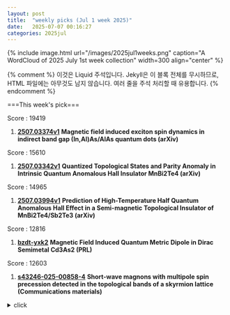 ```yaml
---
layout: post
title:  "weekly picks (Jul 1 week 2025)"
date:   2025-07-07 00:16:27
categories: 2025jul
---
```


{% include image.html url="/images/2025jul1weeks.png" caption="A WordCloud of 2025 July 1st week collection" width=300 align="center" %}



<!--
이 부분은 HTML 주석입니다.
여기에 있는 내용은 HTML로 변환되지 않으며,
웹페이지 소스 코드에서만 볼 수 있습니다.
-->


{% comment %}
이것은 Liquid 주석입니다.
Jekyll은 이 블록 전체를 무시하므로,
HTML 파일에는 아무것도 남지 않습니다.
여러 줄을 주석 처리할 때 유용합니다.
{% endcomment %}



===This week's pick===
>
Score : 19419
>
1. **[2507.03374v1](https://arxiv.org/abs/2507.03374)** **Magnetic field induced exciton spin dynamics in indirect band gap (In,Al)As/AlAs quantum dots (arXiv)**



>
Score : 15610
>
1. **[2507.03342v1](https://arxiv.org/abs/2507.03342)** **Quantized Topological States and Parity Anomaly in Intrinsic Quantum Anomalous Hall Insulator MnBi2Te4 (arXiv)**



>
Score : 14965
>
1. **[2507.03994v1](https://arxiv.org/abs/2507.03994)** **Prediction of High-Temperature Half Quantum Anomalous Hall Effect in a Semi-magnetic Topological Insulator of MnBi2Te4/Sb2Te3 (arXiv)**



>
Score : 12816
>
1. **[bzdt-yxk2](http://link.aps.org/doi/10.1103/bzdt-yxk2)** **Magnetic Field Induced Quantum Metric Dipole in Dirac Semimetal Cd3As2 (PRL)**




>
Score : 12603
>
1. **[s43246-025-00858-4](https://www.nature.com/articles/s43246-025-00858-4)** **Short-wave magnons with multipole spin precession detected in the topological bands of a skyrmion lattice (Communications materials)**





<details>
  <summary> click </summary>
  {% capture markdown_content %}


---
07/12


1. **[s41467-025-61510-w](https://www.nature.com/articles/s41467-025-61510-w)** Dislocation-assisted electron and hole transport in GaN epitaxial layers (Nature Communications)





1. **[s41567-025-02942-5](https://www.nature.com/articles/s41567-025-02942-5)** Intertwined orders in a quantum material (Nature Physics)

1. **[s41567-025-02917-6](https://www.nature.com/articles/s41567-025-02917-6)** Topological excitonic insulator with tunable momentum order (Nature Physics)



1. **[s42005-025-02215-w](https://www.nature.com/articles/s42005-025-02215-w)** Contrasting <i>c</i>-axis and in-plane uniaxial stress effects on superconductivity and stripe order in La<sub>1.885</sub>Ba<sub>0.115</sub>CuO<sub>4</sub> (Communications Physics)






1. **[hpfw-sfw1](http://link.aps.org/doi/10.1103/hpfw-sfw1)** Local Properties of the Rapidity Distribution in the Lieb-Liniger Model (PRL)

1. **[9ch1-dnvc](http://link.aps.org/doi/10.1103/9ch1-dnvc)** Counterflow of Lattice Polarons in Harmonically Confined Optical Lattices (PRL)

1. **[yd8w-frs8](http://link.aps.org/doi/10.1103/yd8w-frs8)** Topotactical Hydrogen Induced Single-Band d-Wave Superconductivity in La2NiO4 (PRL)

1. **[dt7w-hh9f](http://link.aps.org/doi/10.1103/dt7w-hh9f)** Unified Picture of Superconductivity and Magnetism in CeRh2As2 (PRL)

1. **[4x9y-txyy](http://link.aps.org/doi/10.1103/4x9y-txyy)** Nonadiabatic Renormalization of the Phonon Dispersion in Monolayer and Bilayer Graphene (PRL)

1. **[mr3k-w171](http://link.aps.org/doi/10.1103/mr3k-w171)** Identifying and Quantifying Su-Schrieffer-Heeger-like Interactions with Resonant Inelastic X-Ray Scattering (PRL)

1. **[dvzc-vxhw](http://link.aps.org/doi/10.1103/dvzc-vxhw)** Stabilization of Fermi Liquid Behavior by Interactions in Disordered Metals (PRL)

1. **[j6tt-s3xh](http://link.aps.org/doi/10.1103/j6tt-s3xh)** Twist-Induced Networking and Fast Propagation of Defects in Three-Dimensional Active Nematics (PRL)







---
07/11


1. **[s41535-025-00784-1](https://www.nature.com/articles/s41535-025-00784-1)** Symmetry and minimal Hamiltonian of nonsymmorphic collinear antiferromagnet MnTe (npj quantum materials)



1. **[s41467-025-61677-2](https://www.nature.com/articles/s41467-025-61677-2)** A holistic view of the dynamics of long-lived valley polarized dark excitonic states in monolayer WS<sub>2</sub> (Nature Communications)

1. **[s41567-025-02954-1](https://www.nature.com/articles/s41567-025-02954-1)** First-principles diagrammatic Monte Carlo for electron–phonon interactions and polaron (Nature Physics)

1. **[s42005-025-02190-2](https://www.nature.com/articles/s42005-025-02190-2)** Large bandgap observed on the surfaces of EuZn<sub>2</sub>As<sub>2</sub> single crystals (Communications Physics)






1. **[l735-x48g](http://link.aps.org/doi/10.1103/l735-x48g)** Sharp Finite Statistics for Quantum Key Distribution (PRL)





1. **[fncz-b3yy](http://link.aps.org/doi/10.1103/fncz-b3yy)** Optical Protection of Alkali-Metal Atoms from Spin Relaxation (PRL)

1. **[n4f7-7vd1](http://link.aps.org/doi/10.1103/n4f7-7vd1)** Joint Estimation of a Two-Phase Spin Rotation beyond Classical Limit (PRL)

1. **[3g3j-mnh9](http://link.aps.org/doi/10.1103/3g3j-mnh9)** Meron Spin Textures in Momentum Space Spawning from Bound States in the Continuum (PRL)


1. **[c3tg-1lxl](http://link.aps.org/doi/10.1103/c3tg-1lxl)** Observation of Orbital-Selective Dual Modulations in an Anisotropic Antiferromagnetic Kagome Metal TbTi3Bi4 (PRX)

1. **[Physics.18.s91](http://link.aps.org/doi/10.1103/Physics.18.s91)** Photonic Spin Textures (Physics)




1. **[2507.07161v1](https://arxiv.org/abs/2507.07161)** Majorana edge reconstruction and the nu=5/2 non-Abelian thermal Hall puzzle (arXiv)

1. **[2507.07178v1](https://arxiv.org/abs/2507.07178)** Triplet Exciton-driven Topological Mott insulator at Finite Temperature (arXiv)

1. **[2507.07182v1](https://arxiv.org/abs/2507.07182)** Correlated quantum shift vector of particle-hole excitations (arXiv)

1. **[2507.07215v1](https://arxiv.org/abs/2507.07215)** Generic and intrinsic negative longitudinal magnetoresistance at weak fields in non-magnetic metals with inversion symmetry (arXiv)

1. **[2507.07336v1](https://arxiv.org/abs/2507.07336)** Origin of insulating-like behavior of Bi2Sr2CaCu2O8+x under pressure: A first-principles study (arXiv)

1. **[2507.07363v1](https://arxiv.org/abs/2507.07363)** Biexciton-polariton coupling mediated by dark states (arXiv)

1. **[2507.07366v1](https://arxiv.org/abs/2507.07366)** Advancing Quantum Transport Calculations: An Effective Medium Theory with Plane-Wave Basis and PAW Potentials in Eigenstates (arXiv)

1. **[2507.07409v1](https://arxiv.org/abs/2507.07409)** Observation of superconductivity-induced leading-edge gap in Sr-doped La3Ni2O7 thin films (arXiv)

1. **[2507.07430v1](https://arxiv.org/abs/2507.07430)** Anomaly diagnosis via symmetry restriction in two-dimensional lattice systems (arXiv)

1. **[2507.07447v1](https://arxiv.org/abs/2507.07447)** Topological electronic structures of non-collinear magnetic phases in a multi-orbital Hubbard model with spin-orbit interactions (arXiv)

1. **[2507.07463v1](https://arxiv.org/abs/2507.07463)** Breakdown of the conventional spin-wave dynamics and its double-constraint modification in the spin-1/2 triangular-prism Heisenberg antiferromagnet (arXiv)

1. **[2507.07479v1](https://arxiv.org/abs/2507.07479)** Mass-transport-limited reaction rates and molecular diffusion in the van der Waals gap beneath graphene (arXiv)

1. **[2507.07500v1](https://arxiv.org/abs/2507.07500)** Pseudogap in a crystalline insulator doped by disordered metals (arXiv)

1. **[2507.07506v1](https://arxiv.org/abs/2507.07506)** Electronic rotons and Wigner crystallites in a two-dimensional dipole liquid (arXiv)

1. **[2507.07533v1](https://arxiv.org/abs/2507.07533)** Dark states of electrons in a quantum system with two pairs of sublattices (arXiv)

1. **[2507.07534v1](https://arxiv.org/abs/2507.07534)** Phase transitions and spontaneous symmetry breaking in the renormalized Ginzburg-Landau theory (arXiv)

1. **[2507.07545v1](https://arxiv.org/abs/2507.07545)** Evolution from intralayer to interlayer superconductivity in a bilayer t-J model (arXiv)

1. **[2507.07584v1](https://arxiv.org/abs/2507.07584)** Nodeless superconductivity in 4Hb-TaS2 with broken time reversal symmetry (arXiv)

1. **[2507.07611v1](https://arxiv.org/abs/2507.07611)** Emergent QED3 at the bosonic Laughlin state to superfluid transition (arXiv)

1. **[2507.07624v1](https://arxiv.org/abs/2507.07624)** Resilient cluster Mott states in layered Nb3Cl8 against pressure-induced symmetry breaking (arXiv)

1. **[2507.07648v1](https://arxiv.org/abs/2507.07648)** Summing Real Time Feynman Paths of Lattice Polaron with Matrix Product States (arXiv)

1. **[2507.07650v1](https://arxiv.org/abs/2507.07650)** Pressure induced ferromagnetic to antiferromagnetic phase transition in transition metal chalcogenide Cr3Te4 (arXiv)

1. **[2507.07662v1](https://arxiv.org/abs/2507.07662)** A comprehensive study of bond bipolaron superconductivity in triangular lattice (arXiv)

1. **[2507.07679v1](https://arxiv.org/abs/2507.07679)** Extracting Nonlinear Dynamical Response Functions from Time Evolution (arXiv)

1. **[2507.07701v1](https://arxiv.org/abs/2507.07701)** Crossing over from flat band superconductivity to conventional superconductivity (arXiv)

1. **[2507.07866v1](https://arxiv.org/abs/2507.07866)** Temperature Dependent Optical Response Of High- Tc Yba2cu3o7-delta (YBCO) Thin Films (arXiv)

1. **[2507.07886v1](https://arxiv.org/abs/2507.07886)** Shaping Magnetic Order by Local Frustration for Itinerant Fermions on a Graph (arXiv)

1. **[2507.07905v1](https://arxiv.org/abs/2507.07905)** Edge State Selective Measurement of Quantum Hall Dispersions (arXiv)

1. **[2507.07921v1](https://arxiv.org/abs/2507.07921)** Chiral superconductivity near a fractional Chern insulator (arXiv)

1. **[2507.07987v1](https://arxiv.org/abs/2507.07987)** Purcell enhancement of photogalvanic currents in a van der Waals plasmonic self-cavity (arXiv)

1. **[2503.11228v2](https://arxiv.org/abs/2503.11228)** Pressure Induced Altermagnetism in Layered Ternary Iron-Selenides (arXiv)

1. **[2507.06369v1](https://arxiv.org/abs/2507.06369)** Cherenkov radiation in isotropic chiral matter: the space-frequency domain (arXiv)

1. **[2507.07179v1](https://arxiv.org/abs/2507.07179)** Magic phase transitions in monitored gaussian fermions (arXiv)

1. **[2507.07195v1](https://arxiv.org/abs/2507.07195)** Introduction to Sachdev-Ye-Kitaev Model: A Strongly Correlated System Perspective (arXiv)

1. **[2507.07249v1](https://arxiv.org/abs/2507.07249)** Kubo-Martin-Schwinger relation for energy eigenstates of SU(2)-symmetric quantum many-body systems (arXiv)

1. **[2507.07434v1](https://arxiv.org/abs/2507.07434)** Large unconventional anomalous Hall effect far above room temperature in epitaxial Fe3Ga4 films (arXiv)

1. **[2507.07458v1](https://arxiv.org/abs/2507.07458)** Common topological origin of longitudinal and transverse magnetoresistance in Fe3GeTe2 (arXiv)

1. **[2507.07540v1](https://arxiv.org/abs/2507.07540)** NNQS-AFQMC: Neural network quantum states enhanced fermionic quantum Monte Carlo (arXiv)

1. **[2507.07680v1](https://arxiv.org/abs/2507.07680)** Temporal modulation of second harmonic generation in ferroelectrics by a pulsed electric field (arXiv)

1. **[2507.07783v1](https://arxiv.org/abs/2507.07783)** Temporal and spatial separations between spin glass and short-range order (arXiv)

1. **[2507.07784v1](https://arxiv.org/abs/2507.07784)** Reversible local strain engineering of WS2 using a micro-mechanical spring (arXiv)

1. **[2507.07888v1](https://arxiv.org/abs/2507.07888)** Pseudoperiodic Spherical Boundary Conditions: Efficient And Isotropic 3D Particle Simulations Without Lattice Artifacts (arXiv)

1. **[2507.07897v1](https://arxiv.org/abs/2507.07897)** Graphene Heterostructure-Based Non-Volatile Memory Devices with Top Floating Gate Programming (arXiv)



---
07/10



1. **[s41567-025-02948-z](https://www.nature.com/articles/s41567-025-02948-z)** Ytterbium dopants for quantum simulation (Nature Physics)

1. **[s41567-025-02973-y](https://www.nature.com/articles/s41567-025-02973-y)** Nanophotonic quantum skyrmions enabled by semiconductor cavity quantum electrodynamics (Nature Physics)

1. **[s41567-025-02943-4](https://www.nature.com/articles/s41567-025-02943-4)** Quantum thermalization and Floquet engineering in a spin ensemble with a clock transition (Nature Physics)

1. **[s41563-025-02282-y](https://www.nature.com/articles/s41563-025-02282-y)** Dispersion-tunable low-loss implanted spin-wave waveguides for large magnonic networks (Nature Materials)

1. **[d41586-025-02178-6](https://www.nature.com/articles/d41586-025-02178-6)** Why quantum physicists are still arguing after 100 years (Nature)

1. **[s41586-025-09267-6](https://www.nature.com/articles/s41586-025-09267-6)** Quantum correlations of spontaneous two-photon emission from a quantum dot (Nature)

1. **[s41586-025-09258-7](https://www.nature.com/articles/s41586-025-09258-7)** Single nuclear spin detection and control in a van der Waals material (Nature)

1. **[d41586-025-02122-8](https://www.nature.com/articles/d41586-025-02122-8)** Integrated cryogenic chip controls spin qubits (Nature)







1. **[bzcf-gm89](http://link.aps.org/doi/10.1103/bzcf-gm89)** Counterdiabatic Route to Entanglement Steering and Dynamical Freezing in the Floquet Lipkin-Meshkov-Glick Model (PRL)

1. **[jqvz-kpwg](http://link.aps.org/doi/10.1103/jqvz-kpwg)** Observation of Spin Squeezing with Contact Interactions in One- and Three-Dimensional Easy-Plane Magnets (PRL)

1. **[qsxr-c2pq](http://link.aps.org/doi/10.1103/qsxr-c2pq)** Extracting Nonlinear Dynamical Response Functions from Time Evolution (PRL)

1. **[h4d8-3lw1](http://link.aps.org/doi/10.1103/h4d8-3lw1)** Fluctuations and Correlations of Local Topological Order Parameters in Disordered Two-Dimensional Topological Insulators (PRL)

1. **[sjss-vkqv](http://link.aps.org/doi/10.1103/sjss-vkqv)** Colloidal Model for Investigating Optimal Efficiency in Weakly Coupled Ratchet Motors (PRL)





1. **[2507.06290v1](https://arxiv.org/abs/2507.06290)** Superconducting Photocurrent and Light Enriched Supercurrent Phase Relation (arXiv)

1. **[2507.06305v1](https://arxiv.org/abs/2507.06305)** Entanglement switching via mobility edges in a quasiperiodic chain (arXiv)

1. **[2507.06307v1](https://arxiv.org/abs/2507.06307)** Spin-orbital magnetism in moire Wigner molecules (arXiv)

1. **[2507.06309v1](https://arxiv.org/abs/2507.06309)** Strange metal and Fermi arcs from disordering spin stripes (arXiv)

1. **[2507.06315v1](https://arxiv.org/abs/2507.06315)** Spin precession and laser-induced spin-polarized photocurrents (arXiv)

1. **[2507.06327v1](https://arxiv.org/abs/2507.06327)** Enhanced Andreev Reflection in Flat-Band Systems: Wave Packet Dynamics, DC Transport and the Josephson Effect (arXiv)

1. **[2507.06356v1](https://arxiv.org/abs/2507.06356)** Thermal Transport and Application Reassessment of ThSi2N4 Monolayer: From FET Channel to Thermoelectric Material (arXiv)

1. **[2507.06447v1](https://arxiv.org/abs/2507.06447)** Bilayer graphene as a template for manufacturing novel 2D materials (arXiv)

1. **[2507.06474v1](https://arxiv.org/abs/2507.06474)** Gap reopening as signature of coupling between Majorana zero modes in Sn-(Bi,Sb)2(Te,S)3-based Josephson trijunctions (arXiv)

1. **[2507.06514v1](https://arxiv.org/abs/2507.06514)** Algebraic States in Continuum in  d > 1 Dimensional Non-Hermitian Systems (arXiv)

1. **[2507.06548v1](https://arxiv.org/abs/2507.06548)** Observation of Macroscopic Nonlocal Voltage and Hydrodynamic Electron Flow at Room Temperature (arXiv)

1. **[2507.06550v1](https://arxiv.org/abs/2507.06550)** Material realization of spinless, covalent-type Dirac semimetals in three dimensions (arXiv)

1. **[2507.06586v1](https://arxiv.org/abs/2507.06586)** A time-reversal invariant vortex in topological superconductors and gravitational Z2 topology (arXiv)

1. **[2507.06614v1](https://arxiv.org/abs/2507.06614)** Enhanced superconductivity via layer differentiation in trilayer Hubbard model (arXiv)

1. **[2507.06683v1](https://arxiv.org/abs/2507.06683)** Robustness of the flux-free sector of the Kitaev honeycomb against environment (arXiv)

1. **[2507.06725v1](https://arxiv.org/abs/2507.06725)** On the T-linear resistivity of cuprates: theory (arXiv)

1. **[2507.06749v1](https://arxiv.org/abs/2507.06749)** Real-space understanding of electron-phonon coupling in superconducting hydrides (arXiv)

1. **[2507.06755v1](https://arxiv.org/abs/2507.06755)** Force sensing with a graphene nanomechanical resonator coupled to photonic crystal guided resonances (arXiv)

1. **[2507.06771v1](https://arxiv.org/abs/2507.06771)** Quantum Kinetic Anatomy of Electron Angular Momenta Edge Accumulation (arXiv)

1. **[2507.06885v1](https://arxiv.org/abs/2507.06885)** Discovery of High-Temperature Charge Order and Time-Reversal Symmetry-Breaking in the Kagome Superconductor YRu3Si2 (arXiv)

1. **[2507.06891v1](https://arxiv.org/abs/2507.06891)** Anisotropy-Driven Anomalous Inverse Orbital Hall Effect in Fe Films (arXiv)

1. **[2507.06902v1](https://arxiv.org/abs/2507.06902)** Excess quasiparticles and their dynamics in the presence of subgap states (arXiv)

1. **[2507.06933v1](https://arxiv.org/abs/2507.06933)** Photogalvanic effect in hydrodynamic flows of nonreciprocal electron liquids (arXiv)

1. **[2507.06984v1](https://arxiv.org/abs/2507.06984)** Reversible Modification of Rashba States in Topological Insulators at Room Temperature by Edge Functionalization (arXiv)

1. **[2507.07004v1](https://arxiv.org/abs/2507.07004)** Ultrafast and reliable domain-wall and skyrmion logic in a chirally coupled ferrimagnet (arXiv)

1. **[2507.07071v1](https://arxiv.org/abs/2507.07071)** Exciton transport driven by spin excitations in an antiferromagnet (arXiv)

1. **[2507.06283v1](https://arxiv.org/abs/2507.06283)** Bootstrapping the Simplest Deconfined Quantum Critical Point (arXiv)

1. **[2507.06304v1](https://arxiv.org/abs/2507.06304)** Mutual Influence of Symmetries and Topological Field Theories (arXiv)

1. **[2507.06308v1](https://arxiv.org/abs/2507.06308)** Fibonacci Waveguide Quantum Electrodynamics (arXiv)

1. **[2507.06348v1](https://arxiv.org/abs/2507.06348)** Quantum sensing with ultracold simulators in lattice and ensemble systems: a review (arXiv)

1. **[2507.06371v1](https://arxiv.org/abs/2507.06371)** Terahertz field-induced metastable magnetization near criticality in FePS3 (arXiv)

1. **[2507.06638v1](https://arxiv.org/abs/2507.06638)** Unconventional Magnetism, Sliding Ferroelectricity, and Magneto-Optical Kerr Effects in a Multiferroic Bilayer (arXiv)

1. **[2507.06699v1](https://arxiv.org/abs/2507.06699)** Electric-field-assisted phase switching for crystal phase quantum dot fabrication in GaAs nanowires (arXiv)

1. **[2507.06831v1](https://arxiv.org/abs/2507.06831)** Thickness-Dependent Spin Pumping in YIG/W90Ti10 Bilayers (arXiv)



1. **[2504.01923](https://arxiv.org/abs/2504.01923)** Sliding Dynamics of Skyrmion Molecular Crystals (arXiv)

---
07/09


1. **[5x8m-bhgd](http://link.aps.org/doi/10.1103/5x8m-bhgd)** Quantum Thermal Analogs of Electric Circuits: A Universal Approach (PRL)

1. **[d9k1-75d4](http://link.aps.org/doi/10.1103/d9k1-75d4)** Self-Discharging Mitigated Quantum Battery (PRL)

1. **[zn9v-k73w](http://link.aps.org/doi/10.1103/zn9v-k73w)** Exceptional Stationary State in a Dephasing Many-Body Open Quantum System (PRL)

1. **[w9zh-jwsx](http://link.aps.org/doi/10.1103/w9zh-jwsx)** Dark Spin-Cat States as Biased Qubits (PRL)

1. **[ynm5-k1vq](http://link.aps.org/doi/10.1103/ynm5-k1vq)** One-Shot Min-Entropy Calculation of Classical-Quantum States and Its Application to Quantum Cryptography (PRL)

1. **[d53g-v8q6](http://link.aps.org/doi/10.1103/d53g-v8q6)** Chip-to-Chip Quantum Photonic Controlled- not  Gate Teleportation (PRL)


1. **[cdns-8bw7](http://link.aps.org/doi/10.1103/cdns-8bw7)** Revisiting Scattering Enhancement from the Aharonov-Bohm Effect (PRL)

1. **[dg1s-5vp6](http://link.aps.org/doi/10.1103/dg1s-5vp6)** Minimal Model Renormalization Group Flows: Noninvertible Symmetries and Nonperturbative Description (PRL)



1. **[t5dh-rx6w](http://link.aps.org/doi/10.1103/t5dh-rx6w)** Polariton Fluids as Quantum Field Theory Simulators on Tailored Curved Spacetimes (PRL)

1. **[64xv-3fyx](http://link.aps.org/doi/10.1103/64xv-3fyx)** Imaging-based Quantum Optomechanics (PRL)

1. **[pmsq-b1th](http://link.aps.org/doi/10.1103/pmsq-b1th)** Flat Elastic Disc Suspensions Are Indistinguishable from Solutions of Long Flexible Polymers within Planar Incompressible Flows (PRL)

1. **[dmrl-gxhw](http://link.aps.org/doi/10.1103/dmrl-gxhw)** Thermodynamics and Statistical Equilibrium of Large-Scale Hydroelastic Wave Turbulence (PRL)

1. **[cv8s-tk4c](http://link.aps.org/doi/10.1103/cv8s-tk4c)** Perfect Superconducting Diode Effect in Altermagnets (PRL)

1. **[7bbs-q17w](http://link.aps.org/doi/10.1103/7bbs-q17w)** Superlubric-Locked Transition of Twist Grain Boundaries in 3D Crystals (PRL)

1. **[kt15-x472](http://link.aps.org/doi/10.1103/kt15-x472)** Overcoming Asymmetric Carrier Injection in III-Nitride Light-Emitting Diodes through Defect Engineering (PRL)

1. **[fvq2-msr4](http://link.aps.org/doi/10.1103/fvq2-msr4)** Efficient Projected Entangled Pair States Methods for Periodic Quantum Systems (PRL)

1. **[kqx7-fr2m](http://link.aps.org/doi/10.1103/kqx7-fr2m)** Exploring Novel Quantum Embedding Methods with Nonorthogonal Decomposition of Slater Determinants (PRL)

1. **[sf5p-2g5l](http://link.aps.org/doi/10.1103/sf5p-2g5l)** Instability of Metals with Respect to Strong Electron-Phonon Interaction (PRL)



1. **[7hv4-kmhd](http://link.aps.org/doi/10.1103/7hv4-kmhd)** Spontaneous Spin-Orbit Coupling Induced by Quantum Phonon Dynamics (PRL)



1. **[v3lq-ptgd](http://link.aps.org/doi/10.1103/v3lq-ptgd)** Internal Entropy of Non-Abelian Anyons from Heat Current through a Tunneling Barrier (PRL)

1. **[tyr4-9z16](http://link.aps.org/doi/10.1103/tyr4-9z16)** Quantum Confining Excitons with an Electrostatic Moiré Superlattice (PRL)

1. **[8wx7-kyx8](http://link.aps.org/doi/10.1103/8wx7-kyx8)** Deep Generative Modeling of the Canonical Ensemble with Differentiable Thermal Properties (PRL)

1. **[Physics.18.s92](http://link.aps.org/doi/10.1103/Physics.18.s92)** Quantum Fluid Mimics Black Hole’s Horizon (Physics)






1. **[PhysRevB.111.245113](https://journals.aps.org/prb/abstract/10.1103/PhysRevB.111.245113)**  Electronic structure and quasiparticle state character in the ferromagnetic Kondo lattice CeNiS⁢b2 (PRB)


1. **[2506.03963](https://arxiv.org/abs/2506.03963)** Flat-band compactons in a two-dimensional driven-dissipative Lieb lattice (arXiv)

1. **[2506.01633](https://arxiv.org/abs/2506.01633)** Realization of broken inversion symmetry in the charge density wave phase in EuAl4 (arXiv)


1. **[PhysRevB.111.214507](https://journals.aps.org/prb/abstract/10.1103/PhysRevB.111.214507)**  Coexistence of gapless and gapped vortex modes with Majorana corner states in a two-dimensional second-order topological superconductor (PRB)


1. **[2506.04314](https://arxiv.org/abs/2506.04314)** Geometric Bloch oscillations and transverse displacement in flat band systems (arXiv)

1. **[2506.04338](https://arxiv.org/pdf/2506.04338)** Magnetic field-free braiding and nontrivial fusion of Majorana bound states in a high-temperature planar Josephson junction (arXiv)

1. **[adfm.202507191](https://advanced.onlinelibrary.wiley.com/doi/full/10.1002/adfm.202507191)** Nonlinear Hall Effect and Nonreciprocal Charge Transport in Two-Dimensional Electron Gas at the Si-SiOx-ZnO Interface (Advanced Functional materials)


1. **[2506.18969](https://arxiv.org/abs/2506.18969)** Bootstrapping Flat-band Superconductors: Rigorous Lower Bounds on Superfluid Stiffness (arXiv)



1. **[2505.04827](https://arxiv.org/abs/2505.04827)** Proposed controlled creation and manipulation of skyrmions with spin-orbit torque (arXiv)






1. **[2507.05335v1](https://arxiv.org/abs/2507.05335)** The Symmetry Taco: Equivalences between Gapped, Gapless, and Mixed-State SPTs (arXiv)

1. **[2507.05336v1](https://arxiv.org/abs/2507.05336)** Thermal SU(2) lattice gauge theory for the pseudogap and the transition to d-wave superconductivity in the cuprates (arXiv)

1. **[2507.05341v1](https://arxiv.org/abs/2507.05341)** Topological phase diagram of twisted bilayer graphene as a function of the twist angle (arXiv)

1. **[2507.05344v1](https://arxiv.org/abs/2507.05344)** Symmetry-determined generalized ferromagnetism in multi-valley electron fluids (arXiv)

1. **[2507.05356v1](https://arxiv.org/abs/2507.05356)** Interaction-enhanced quantum to classical crossover temperature in a Luttinger liquid (arXiv)

1. **[2507.05435v1](https://arxiv.org/abs/2507.05435)** Model-based study of a nanowire heating and dynamic axisymmetric necking by surface electromigration (arXiv)

1. **[2507.05462v1](https://arxiv.org/abs/2507.05462)** Electronic transport and anti-super-Klein tunneling in few-layer black phosphorous (arXiv)

1. **[2507.05479v1](https://arxiv.org/abs/2507.05479)** Proximity effect and p-wave superconductivity in s-wave superconductor/helimagnet heterostructures (arXiv)

1. **[2507.05481v1](https://arxiv.org/abs/2507.05481)** The role of electron interactions in a failed insulator revealed by shot noise (arXiv)

1. **[2507.05486v1](https://arxiv.org/abs/2507.05486)** Nonvolatile Nematic Order Manipulated by Strain and Magnetic Field in a Layered Antiferromagnet (arXiv)

1. **[2507.05487v1](https://arxiv.org/abs/2507.05487)** Elementary Steps of Energy Conversion in Strongly Correlated Systems: Beyond Single Quasiparticles and Rigid Bands (arXiv)

1. **[2507.05500v1](https://arxiv.org/abs/2507.05500)** Putative non-trivial topology in YNiSn2 Dirac semimetal (arXiv)

1. **[2507.05516v1](https://arxiv.org/abs/2507.05516)** Revealing THz optical signatures of Shiba-state-induced gapped and gapless superconductivity (arXiv)

1. **[2507.05543v1](https://arxiv.org/abs/2507.05543)** Altermagnetism-induced non-collinear superconducting diode effect and unidirectional superconducting transport (arXiv)

1. **[2507.05560v1](https://arxiv.org/abs/2507.05560)** Direct observation of locally modified excitonic effect within a moire unit cell in twisted bilayer graphene (arXiv)

1. **[2507.05618v1](https://arxiv.org/abs/2507.05618)** Spin transport phenomena in junctions composed of a compensated ferrimagnet and a normal metal (arXiv)

1. **[2507.05756v1](https://arxiv.org/abs/2507.05756)** Real-space titration and manipulation of particle-like correlated electrons in doped Mott insulator (arXiv)

1. **[2507.05839v1](https://arxiv.org/abs/2507.05839)** Chiral superconductivity in a semiconducting wire induced by helical magnetic order (arXiv)

1. **[2507.05871v1](https://arxiv.org/abs/2507.05871)** Detecting Lifshitz Transitions Using Nonlinear Conductivity in Bilayer Graphene (arXiv)

1. **[2507.05879v1](https://arxiv.org/abs/2507.05879)** Janus-faced influence of oxygen vacancy in high entropy oxide films with Mott electrons (arXiv)

1. **[2507.05935v1](https://arxiv.org/abs/2507.05935)** Light Induced Half-Metallic Phase in Insulators and Correlated Metals (arXiv)

1. **[2507.05943v1](https://arxiv.org/abs/2507.05943)** Coherent superposition of emitted and resonantly scattered photons from a two-level system driven by an even-pi pulse (arXiv)

1. **[2507.05969v1](https://arxiv.org/abs/2507.05969)** Second-Order Conductivity Probes a Cascade of Singularities in a Moire Superlattice (arXiv)

1. **[2507.05971v1](https://arxiv.org/abs/2507.05971)** Generating single- and many-body quantum magnonic states (arXiv)

1. **[2507.05974v1](https://arxiv.org/abs/2507.05974)** Static treatment of dynamic interactions in correlated electron systems (arXiv)

1. **[2507.06015v1](https://arxiv.org/abs/2507.06015)** Cluster-diagrammatic D-TRILEX approach to non-local electronic correlations (arXiv)

1. **[2507.06058v1](https://arxiv.org/abs/2507.06058)** Spin properties in droplet epitaxy-grown telecom quantum dots (arXiv)

1. **[2507.06168v1](https://arxiv.org/abs/2507.06168)** "Ideal" Topological Heavy Fermion Model in Two-dimensional Moire Heterostructures with Type-II Band Alignment (arXiv)

1. **[2507.06218v1](https://arxiv.org/abs/2507.06218)** Topological Holography for Mixed-State Phases and Phase Transitions (arXiv)

1. **[2507.05350v1](https://arxiv.org/abs/2507.05350)** SymTFT Approach for Mixed States with Non-Invertible Symmetries (arXiv)

1. **[2507.05379v1](https://arxiv.org/abs/2507.05379)** Probing Defects with Quantum Simulator Snapshots (arXiv)

1. **[2507.05493v1](https://arxiv.org/abs/2507.05493)** Identifying Exceptional Points in Two-Dimensional Excitons Coupled to an Open Optical Cavity (arXiv)

1. **[2507.05665v1](https://arxiv.org/abs/2507.05665)** Defect migration and phase transformations in 2D iron chloride inside bilayer graphene (arXiv)

1. **[2507.05676v1](https://arxiv.org/abs/2507.05676)** Sensing with Broken Symmetry: Revisiting Bound States in the Continuum (arXiv)

1. **[2507.05682v1](https://arxiv.org/abs/2507.05682)** Unified Statistical Theory of Heat Conduction in Nonuniform Media (arXiv)

1. **[2507.05691v1](https://arxiv.org/abs/2507.05691)** Concurrent Skin-scale-free Localization and Criticality under Mobius Boundary Conditions in a Non-Hermitian Ladder (arXiv)

1. **[2507.05828v1](https://arxiv.org/abs/2507.05828)** Exploring the Growth Dynamics of Size-selected Carbon Atomic Wires with in situ UV Resonance Raman Spectroscopy (arXiv)

1. **[2507.05837v1](https://arxiv.org/abs/2507.05837)** Wave/particle duality in monitored Jaynes--Cummings resonances (arXiv)

1. **[2507.05954v1](https://arxiv.org/abs/2507.05954)** A Hydrodynamic Theory for Non-Equilibrium Full Counting Statistics in One-Dimensional Quantum Systems (arXiv)

1. **[2507.06065v1](https://arxiv.org/abs/2507.06065)** On-chip magnon polaritons in the ultrastrong coupling regime (arXiv)

1. **[2507.06215v1](https://arxiv.org/abs/2507.06215)** Harmonic emission as a probe to coherent transitions in the topological superconductors (arXiv)



---
07/08


1. **[s41567-025-02977-8](https://www.nature.com/articles/s41567-025-02977-8)** Publisher Correction: Absence of heat flow in ν = 0 quantum Hall ferromagnet in bilayer graphene (Nature Physics)

1. **[s41598-025-10259-9](https://www.nature.com/articles/s41598-025-10259-9)** Unveiling the role of localized polaronic mid-gap states in enhanced carrier transfer in TiO<sub>2</sub>/BiVO<sub>4</sub> heterojunctions under visible light irradiation (Scientific Reports)






1. **[s5c9-zjt9](http://link.aps.org/doi/10.1103/s5c9-zjt9)** Measuring Decoherence Due to Quantum Vacuum Fluctuations (PRL)

1. **[dqfn-y77k](http://link.aps.org/doi/10.1103/dqfn-y77k)** Quantum Stochastic Rectification in a Single Molecule (PRL)

1. **[hwwg-gscf](http://link.aps.org/doi/10.1103/hwwg-gscf)** Observing the Mobile Surface Layer of Water During Vapor Deposition and Its Impact on Structure (PRL)

1. **[Physics.18.127](http://link.aps.org/doi/10.1103/Physics.18.127)** Rethinking the Anomalous Hall Effect: A Symmetry Revolution (Physics)


1. **[2506.20510](https://arxiv.org/abs/2506.20510)** High-temperature helical edge states in BiSbTeSe2/graphene van der Waals heterostructure (arXiv)


1. **[2506.19514](https://arxiv.org/abs/2506.19514)** Rare-earth atoms on Nb(110) as a platform to engineer topological superconductivity (arXiv)

1. **[2506.20182](https://arxiv.org/pdf/2506.20182)**  Majorana zero modes are the edge modes? (arXiv)


1. **[1ftc-3xyw](https://journals.aps.org/prmaterials/abstract/10.1103/1ftc-3xyw)** Probing the skyrmion phase of MnSi through the field-exponent of the isothermal entropy change (PRM)


1. **[p46j-yc89](https://journals.aps.org/prl/abstract/10.1103/p46j-yc89)** Deterministic Generation of a Single-Byte Electric Skyrmion Bubble (PRL)

1. **[5k9m-mfbz](https://journals.aps.org/prb/abstract/10.1103/5k9m-mfbz)** Effective 𝐾-valley Hamiltonian for transition metal dichalcogenide bilayers under pressure and application to twisted bilayers with pressure-induced topological phase transitions (PRB)


1. **[2502.09764](https://arxiv.org/abs/2502.09764)** Skyrmion-Skyrmionium Phase Separation and Laning Transitions via Spin-Orbit Torque Currents (arXiv)



1. **[2506.22320](https://arxiv.org/abs/2506.22320)** Skyrmions of Frustrated Quantum Dimer Systems (arXiv)


1. **[2507.02371](https://arxiv.org/abs/2507.02371)** Time- and Polarization-Resolved Extreme Ultraviolet Momentum Microscopy (arXiv)


1. **[meta](https://iopscience.iop.org/article/10.1088/1361-648X/adec2e/meta)**  Magnetic critical behavior of an above room temperature skyrmion materialCo8.68Zn8.65Mn2.67 (JPCM)

1. **[S030488532500558X](https://www.sciencedirect.com/science/article/pii/S030488532500558X)** Critical scaling behavior in skyrmion host ferromagnet Cr1.45Te2 (JMMM)






1. **[2507.03089v1](https://arxiv.org/abs/2507.03089)** Link between Continuous and Discrete Descriptions of Noise in Nonlinear Resistive Electrical Components (arXiv)

1. **[2507.03115v1](https://arxiv.org/abs/2507.03115)** Quasiconservation Laws and Suppressed Transport in Weakly Interacting Localized Models (arXiv)

1. **[2507.03137v1](https://arxiv.org/abs/2507.03137)** Mapping phase diagrams of quantum spin systems through semidefinite-programming relaxations (arXiv)

1. **[2507.03189v1](https://arxiv.org/abs/2507.03189)** Revealing electron-electron interactions in graphene at room temperature with the quantum twisting microscope (arXiv)

1. **[2507.03217v1](https://arxiv.org/abs/2507.03217)** Can slow recombination in ordered superconductors explain the excess quasiparticle population? (arXiv)

1. **[2507.03249v1](https://arxiv.org/abs/2507.03249)** Nonlinear Seebeck effect in Ni81Fe19/Pt at room temperature (arXiv)

1. **[2507.03266v1](https://arxiv.org/abs/2507.03266)** Impact of charge-density-wave pattern on the superconducting gap in V-based kagome superconductors (arXiv)

1. **[2507.03277v1](https://arxiv.org/abs/2507.03277)** Magnetic, charge and orbital properties of parent and Sr-doped La2NiO4 and its pressure evolutions (arXiv)

1. **[2507.03284v1](https://arxiv.org/abs/2507.03284)** Multi-gap and high-Tc superconductivity in metal-atom-free borocarbides: Effects of dimensional confinement and strain engineering (arXiv)

1. **[2507.03287v1](https://arxiv.org/abs/2507.03287)** Evidence of topological Kondo insulating state in MoTe2/WSe2 moire bilayers (arXiv)

1. **[2507.03316v1](https://arxiv.org/abs/2507.03316)** Anomalous Charge Density Wave and Fermi Surface Reconstruction in Pressurized BaFe2Al9 (arXiv)



1. **[2507.03368v1](https://arxiv.org/abs/2507.03368)** Ferroelectric Antiferromagnetic Lifting of Spin-Valley Degeneracy (arXiv)



1. **[2507.03383v1](https://arxiv.org/abs/2507.03383)** Anharmonicity and Coulomb Pseudopotential Effects in YH6 and YH9 Superconductivity (arXiv)

1. **[2507.03417v1](https://arxiv.org/abs/2507.03417)** Vacancy-free cubic superconducting NbN enabled by quantum anharmonicity (arXiv)

1. **[2507.03436v1](https://arxiv.org/abs/2507.03436)** Enhancing thermoelectric efficiency of multilayer graphene by nanomeshing (arXiv)

1. **[2507.03508v1](https://arxiv.org/abs/2507.03508)** From localized 4f electrons to anisotropic exchange interactions in ferromagnetic CeRh6Ge4 (arXiv)

1. **[2507.03513v1](https://arxiv.org/abs/2507.03513)** Magnetocalorics of singlet ground state induced moment magnets (arXiv)

1. **[2507.03546v1](https://arxiv.org/abs/2507.03546)** Microscopic origin of the nemato-elastic coupling and dynamics of hybridized collective nematic-phonon excitations (arXiv)

1. **[2507.03571v1](https://arxiv.org/abs/2507.03571)** Phonon-enhanced optical spin-conductivity and spin-splitter effect in altermagnets (arXiv)

1. **[2507.03577v1](https://arxiv.org/abs/2507.03577)** On-chip magnon polaron generation in mode-matched cavity magnomechanics (arXiv)

1. **[2507.03614v1](https://arxiv.org/abs/2507.03614)** Andreev bound state spectroscopy of a quantum-dot-based Aharonov-Bohm interferometer with superconducting terminals (arXiv)

1. **[2507.03675v1](https://arxiv.org/abs/2507.03675)** Wavefunction textures in twisted bilayer graphene from first principles (arXiv)

1. **[2507.03763v1](https://arxiv.org/abs/2507.03763)** Direct signatures of Anderson orthogonality catastrophe in nonequilibrium quantum dots (arXiv)

1. **[2507.03826v1](https://arxiv.org/abs/2507.03826)** Thermodynamics of analogue black holes in a non-Hermitian tight-binding model (arXiv)

1. **[2507.03921v1](https://arxiv.org/abs/2507.03921)** High Temperature Superconductivity Dominated by Inner Underdoped CuO2 Planes in Quadruple-Layer Cuprate (Cu,C)Ba2Ca3Cu4O11+delta (arXiv)

1. **[2507.03969v1](https://arxiv.org/abs/2507.03969)** Polariton transport in 2D semiconductors: Phonon-mediated transitions between ballistic, superdiffusive and exciton-limited regimes (arXiv)

1. **[2507.03985v1](https://arxiv.org/abs/2507.03985)** Ferroelectrically Switchable Half-Quantized Hall Effect (arXiv)

1. **[2507.03986v1](https://arxiv.org/abs/2507.03986)** On-Device Control of Electronic Friction (arXiv)



1. **[2507.03997v1](https://arxiv.org/abs/2507.03997)** Non-reciprocal spin-wave excitations in Rashba-Hubbard ferromagnets (arXiv)

1. **[2507.04041v1](https://arxiv.org/abs/2507.04041)** Specific heat and density anomalies in the Hubbard model (arXiv)

1. **[2507.04056v1](https://arxiv.org/abs/2507.04056)** Characterization of fractional Chern insulator quasiparticles in moire transition metal dichalcogenides (arXiv)

1. **[2507.04082v1](https://arxiv.org/abs/2507.04082)** Longitudinal magnon transport properties in the easy-axis XXZ Heisenberg ferromagnet on the face-centered cubic lattice (arXiv)

1. **[2507.04146v1](https://arxiv.org/abs/2507.04146)** Modeling of a twisted-Kagome HoAgGe spin ice using Reduced-Configuration-Space Search and Density Functional Theory (arXiv)

1. **[2507.04159v1](https://arxiv.org/abs/2507.04159)** Electrons in quantum dots on helium: from charge qubits to synthetic color centers (arXiv)

1. **[2507.04177v1](https://arxiv.org/abs/2507.04177)** Gate Voltage-Controlled Magnetic Anisotropy Effect on Pt-Porphyrin functionalized single-layer graphene (arXiv)

1. **[2507.04210v1](https://arxiv.org/abs/2507.04210)** Unusual electronic structure in underdoped cuprate superconductors (arXiv)

1. **[2507.04213v1](https://arxiv.org/abs/2507.04213)** Quantum Metric Enhancement and Hierarchical Scaling in One-Dimensional Quasiperiodic Systems (arXiv)

1. **[2507.04274v1](https://arxiv.org/abs/2507.04274)** Spin-split magnon bands induce pure spin current in insulating altermagnets (arXiv)

1. **[2507.04287v1](https://arxiv.org/abs/2507.04287)** Signature of gate tunable superconducting network in twisted bilayer graphene (arXiv)

1. **[2507.04363v1](https://arxiv.org/abs/2507.04363)** Astrophysical Quantum Matter Revisited: Flat-Band Topological States on a Zero-Flux Dipole Sphere (arXiv)

1. **[2507.04375v1](https://arxiv.org/abs/2507.04375)** Intertwined Orders in a Quantum-Entangled Metal (arXiv)

1. **[2507.04378v1](https://arxiv.org/abs/2507.04378)** Observation of Electride-like s States Coexisting with Correlated d Electrons in NdNiO2 (arXiv)

1. **[2507.04387v1](https://arxiv.org/abs/2507.04387)** Generation of new quadratic coefficients within Ginzburg-Landau theory: Applications for specific heat calculations in various high-temperature superconductors (arXiv)

1. **[2507.04475v1](https://arxiv.org/abs/2507.04475)** Coexistent multifractal mesoscopic fluctuations in Integer Quantum Hall Transition and in Orbital Hall Transition (arXiv)

1. **[2507.04477v1](https://arxiv.org/abs/2507.04477)** The role of dimensionality in the magnetic properties of CeIn3 nanowires (arXiv)

1. **[2507.04556v1](https://arxiv.org/abs/2507.04556)** Efficient transport of indirect excitons in a van der Waals heterostructure (arXiv)

1. **[2507.04648v1](https://arxiv.org/abs/2507.04648)** Optimized Bistable Vortex Memory Arrays for Superconducting In-Memory Matrix-Vector Multiplication (arXiv)

1. **[2507.04693v1](https://arxiv.org/abs/2507.04693)** Tuning electronic correlations in the Kagome metals RT_3B2 (arXiv)

1. **[2507.04729v1](https://arxiv.org/abs/2507.04729)** Quantized conductance in a CVD-grown nanoribbon with hidden Rashba effect (arXiv)

1. **[2507.04773v1](https://arxiv.org/abs/2507.04773)** The Ferroelectric Superconducting Field Effect Transistor (arXiv)

1. **[2507.04778v1](https://arxiv.org/abs/2507.04778)** Methodology of signal spectral analysis in various Kron model geometries (arXiv)

1. **[2507.04811v1](https://arxiv.org/abs/2507.04811)** Multipole phases in a type of spin/fermion ladders with local conserved quantities and generalizations (arXiv)

1. **[2507.04844v1](https://arxiv.org/abs/2507.04844)** Induced Zeeman effect of moire surface states in topological insulators (arXiv)

1. **[2507.04876v1](https://arxiv.org/abs/2507.04876)** Universal Diagnostic Criterion for Intrinsic Superconducting Diode Effect (arXiv)

1. **[2507.04892v1](https://arxiv.org/abs/2507.04892)** Quantum transport in nitrogen-doped nanoporous graphenes (arXiv)

1. **[2507.04945v1](https://arxiv.org/abs/2507.04945)** Spin-orbit coupling in digital alloyed InGaAs quantum wells (arXiv)

1. **[2507.04953v1](https://arxiv.org/abs/2507.04953)** Variability of hole spin qubits in planar Germanium (arXiv)

1. **[2507.04957v1](https://arxiv.org/abs/2507.04957)** Momentum transfer in the ponderomotive potential of near-infrared laser pulses leads to sizable energy shifts and electron-wavepacket squeezing in time-resolved ARPES (arXiv)

1. **[2507.05009v1](https://arxiv.org/abs/2507.05009)** Non-ergodic one-magnon magnetization dynamics of the kagome lattice antiferromagnet (arXiv)

1. **[2507.05015v1](https://arxiv.org/abs/2507.05015)** Geometry-Induced Chiral Currents in a Mesoscopic Helicoidal Quantum Well (arXiv)

1. **[2507.05061v1](https://arxiv.org/abs/2507.05061)** Spin liquid state in a three-dimensional pyrochlore-like frustrated magnet (arXiv)

1. **[2507.05089v1](https://arxiv.org/abs/2507.05089)** Instability of the Haldane Phase: Roles of Charge Fluctuations and Hund's Coupling (arXiv)

1. **[2507.05095v1](https://arxiv.org/abs/2507.05095)** Topological defect modes in bilayer acoustic networks (arXiv)

1. **[2507.05160v1](https://arxiv.org/abs/2507.05160)** Statistical characterization of valley coupling in Si/SiGe quantum dots via g-factor measurements near a valley vortex (arXiv)

1. **[2507.05161v1](https://arxiv.org/abs/2507.05161)** Defect-induced displacement of topological surface state in quantum magnet MnBi2Te4 (arXiv)

1. **[2507.05172v1](https://arxiv.org/abs/2507.05172)** Magnetic force microscopy versus scanning quantum-vortex microscopy: Probing pinning landscape in granular niobium films (arXiv)

1. **[2507.05232v1](https://arxiv.org/abs/2507.05232)** Tunable Intraband and Interband Polarizability in three-dimensional nodal line semimetals (arXiv)

1. **[2507.03161v1](https://arxiv.org/abs/2507.03161)** The Effect of Spike Geometry on the Linear and Nonlinear Plasmonic Properties of Gold Nanourchins (arXiv)

1. **[2507.03269v1](https://arxiv.org/abs/2507.03269)** Determining the complex second-order optical susceptibility in macroscale van der Waals heterobilayers (arXiv)

1. **[2507.03301v1](https://arxiv.org/abs/2507.03301)** Synthesis and transport properties of epitaxial Bi (0001) films on GaAs (111) substrates (arXiv)

1. **[2507.03390v1](https://arxiv.org/abs/2507.03390)** Optimising germanium hole spin qubits with a room-temperature magnet (arXiv)

1. **[2507.03414v1](https://arxiv.org/abs/2507.03414)** Structural and Magnetic Properties of Barium Hexaferrite Nanoplatelets (arXiv)

1. **[2507.03550v1](https://arxiv.org/abs/2507.03550)** Chirality-dependent terahertz topological resonance and inertial dynamics of magnetic skyrmions (arXiv)

1. **[2507.03597v1](https://arxiv.org/abs/2507.03597)** Introduction to abelian anyons in planar systems (arXiv)

1. **[2507.03642v1](https://arxiv.org/abs/2507.03642)** High-power readout of a transmon qubit using a nonlinear coupling (arXiv)

1. **[2507.03764v1](https://arxiv.org/abs/2507.03764)** Universal quantum melting of quasiperiodic attractors in driven-dissipative cavities (arXiv)

1. **[2507.03785v1](https://arxiv.org/abs/2507.03785)** Implantation studies of low-energy positive muons in niobium thin films (arXiv)

1. **[2507.04144v1](https://arxiv.org/abs/2507.04144)** Orbital mixing as key ingredient for magnetic order in a van der Waals ferromagnet (arXiv)

1. **[2507.04279v1](https://arxiv.org/abs/2507.04279)** Solving the Gross-Pitaevskii Equation with Quantic Tensor Trains: Ground States and Nonlinear Dynamics (arXiv)

1. **[2507.04489v1](https://arxiv.org/abs/2507.04489)** Floquet-Engineering Weyl Points and Linked Fermi Arcs from Straight Nodal Lines (arXiv)

1. **[2507.04826v1](https://arxiv.org/abs/2507.04826)** Ferroelectrically Controlled Chirality Switching of Weyl Quasiparticles (arXiv)

1. **[2507.04875v1](https://arxiv.org/abs/2507.04875)** Ultrafast non-equilibrium magnon generation and collapse of spin-orbit hybridization gaps in iron (arXiv)

1. **[2507.04944v1](https://arxiv.org/abs/2507.04944)** Nanoparticles and Quantum Dots as Emerging Optical Sensing Platforms for Ni2+ Detection: Recent Approaches and Perspectives (arXiv)

1. **[2507.04993v1](https://arxiv.org/abs/2507.04993)** Universal Bound States in Long-range Spin Chains with an Impurity (arXiv)

1. **[2507.05047v1](https://arxiv.org/abs/2507.05047)** Moire-assisted charge instability in ultrathin RuO2 (arXiv)

1. **[2507.05073v1](https://arxiv.org/abs/2507.05073)** Quantum Spin Glass in the Two-Dimensional Disordered Heisenberg Model via Foundation Neural-Network Quantum States (arXiv)

1. **[2507.05185v1](https://arxiv.org/abs/2507.05185)** An operator algebraic approach to fusion category symmetry on the lattice (arXiv)

1. **[2507.05249v1](https://arxiv.org/abs/2507.05249)** Physics-Guided Dual Implicit Neural Representations for Source Separation (arXiv)

1. **[2507.05253v1](https://arxiv.org/abs/2507.05253)** Stealthy-Hyperuniform Wave Dynamics in Two-Dimensional Photonic Crystals (arXiv)







---
07/07


1. **[s41563-025-02276-w](https://www.nature.com/articles/s41563-025-02276-w)** Exploiting strained epitaxial germanium for scaling low-noise spin qubits at the micrometre scale (Nature Materials)







1. **[84h8-tt5y](https://journals.aps.org/pra/abstract/10.1103/84h8-tt5y)** Observation of distinct first-order and second-order topological insulators in photonic martini lattices (PRA)





1. **[9sk7-7z6s](https://journals.aps.org/prb/abstract/10.1103/9sk7-7z6s)** Momentum-dependent quantum Hall surface states in acoustic nodal line semimetals (PRB)


1. **[2507.00112](https://arxiv.org/abs/2507.00112)** Electrostatic Charge Fractionalization and Unconventional Superconductivity in
Strained Monolayer Graphene (arXiv)


1. **[2507.01329](https://arxiv.org/abs/2507.01329)** Realization of a Kondo Insulator in a Multilayer Moiré Superlattice (arXiv)

1. **[acsphotonics.4c02491](https://pubs.acs.org/doi/full/10.1021/acsphotonics.4c02491)** Characterizing Topological Flat Bands in Tin-Phthalocyanine Nanosheets Using Photoelectric Detections (ACS Photonics)


1. **[3351353](https://pubs.aip.org/aip/adv/article/15/7/075304/3351353)** Observation of the effects of ultra-thin Cr and Ti layers on spin–orbit torque and Dzyaloshinskii–Moriya interaction in Co/Ni/Pt system (AIP Advances)


1. **[3A1978788](https://www.diva-portal.org/smash/record.jsf?pid=diva2%3A1978788&dswid=-2844)** Vortex skyrmions in chiral d-wave superconductors (thesis)


1. **[0295-5075/adeadb](https://iopscience.iop.org/article/10.1209/0295-5075/adeadb/meta)** Magnetic skyrmion as Schrödinger's cat (EPL frontiers of physics)


1. **[2507.01606](https://arxiv.org/abs/2507.01606)** Single-shot parity readout of a minimal Kitaev chain (arXiv)


1. **[2507.01774](https://arxiv.org/abs/2507.01774)**  Topological nodal i-wave superconductivity in PtBi2 (arXiv)

1. **[2507.00128](https://arxiv.org/abs/2507.00128)** Majorana zero modes in semiconductor-superconductor hybrid structures: Defining topology in short and disordered nanowires through Majorana splitting (arXiv)


1. **[2507.00119](https://arxiv.org/abs/2507.00119)** Majoranas with a twist: Tunable Majorana zero modes in altermagnetic heterostructures (arXiv)



1. **[s41467-025-61514-6](https://www.nature.com/articles/s41467-025-61514-6)** Topological layer Hall effect in two-dimensional type-I multiferroic heterostructure (Nature communications)


1. **[2507.02047](https://arxiv.org/pdf/2507.02047)** Quantum Geometry in the NbSe2 Family I: Obstructed Compact Wannier Function and New Perturbation Theory (arXiv)

1. **[1361-648X/ade417](https://iopscience.iop.org/article/10.1088/1361-648X/ade417)** Reactive molecular beam epitaxial growth of RuO2 superconducting thin films (JPCM)

1. **[nwaf265.pdf](https://watermark.silverchair.com/nwaf265.pdf?token=AQECAHi208BE49Ooan9kkhW_Ercy7Dm3ZL_9Cf3qfKAc485ysgAAA3gwggN0BgkqhkiG9w0BBwagggNlMIIDYQIBADCCA1oGCSqGSIb3DQEHATAeBglghkgBZQMEAS4wEQQMNpBLCjRDmZ6hLbxPAgEQgIIDKy_bsgRqunnOMDHkOWC1nC20U9MTq2vMegpiNmsLTtlqV-pl_ea9YTgPXT-YlMd478xS_WBoEc_4O1drAQz3sKkDQxDpNUazjge3Bqf0tlh0zIAzjmWENTrbUeFivh8j9QwpCVeDCtG6eHt85OYBrpQPuRFluOh-98GD1hvK3cJpUSRh59cXy8U1cVIRE34wQcFzGIRSfVMd7FiTr4TRt_uR0u8LvpREYOOPJEupq6NOrHf_tTKlQiFZqKvLEI8Q84MPysFuO2yQcvdyoK5zKTvlV7T-EotBAAw_s_DtWGO3cCQHXov94kIopmGDPuwCrjo8d4ct79oCs3tPH_4xHwD2z-8RfysNjupMH5aAx_UuuIE5ntRLpDolIeNdZJEMMnU9s0Zni6Ulompv2rwv0ldAmHRCZT5VU3N8AEkBmsn_8YMVJ1M9C6lXtUXPqMQOChS2i7jAdk04rY15nNs-qpLA5tKbqJP9EdgmaQmKSYx2t4NBTbHFN-gD0FRjn6ueTuL8usEKvonhs1Yi-sFNiPORDZMHIfjbW40FQAZseMC1fo8kxstvcnFmxjlT99cQTNHk7U0x6p9NOwsFClc8mLihKzouVnokiKNFuNfoMdr5XvhOojSzgK8TepSORBzqVPcSaxrni0IgC2kVxgOHOqO2GjGi1KLa93wM37efm1cmrAK3atI1wWEpNuUwx7dJzOMH6tRePhumkytXkn8S0-7K6Q3nkJWcvp-VgYU_yXW3T4HP-LKm23z6lnJ5ZyK_VoM7f4iAG0hSFTR2eOzVXn37peHEja2Q2788XOMcLRqYLC5E-TlFK2e2V_X2kIP399JD6EJNDhlLwMn1Jk90iURbL_ZzwfaRDGUhUGeIcffsnXByH72uLzSz9Jz2S0BQlWfqDHL_vu0XKglDcMKazfFMZr-yoJWiw5IquGCcDzdTxNizDSo8EU495oAyxBeDjvgeKaQrp7X2YJaxQmsyxp4rhD9YI5V7QwNDOuvvT8wbRy2t99lNq6HZJo-Fk8-nTl_e2cLzXucOgTa3Duhhin9uctwLjmhb5Dn9ZsxeXYxApr6sa6D_5MDXZCo)**  Cascade of Zero-field Chern Insulators in Magic-angle Bilayer Graphene


1. **[S2211285525006561](https://www.sciencedirect.com/science/article/pii/S2211285525006561)** Advances in Flat-Band Structures for Enhanced Photothermal Conversion Efficiency: Design, Mechanism, and Complementary Applications (Nano Energy)


1. **[frontphys.2026.015200](https://journal.hep.com.cn/fop/EN/10.15302/frontphys.2026.015200)** First- and higher-order topological superconductors on a square lattice (Frotiers of Physics)



1. **[frontphys.2025.065202](https://journal.hep.com.cn/fop/EN/10.15302/frontphys.2025.065202)** Asymmetric magnetic switching owing to anisotropic Dzyaloshinskii–Moriya interaction (Frotiers of Physics)


1. **[d5nr01629k](https://pubs.rsc.org/en/content/articlelanding/2025/nr/d5nr01629k)**  Voltage-Driven Flexible Skyrmioniums for High-Speed Transport and Reversible Logic in Discrete Electrode Nanowires (Nanoscale)


1. **[s43246-025-00858-4](https://www.nature.com/articles/s43246-025-00858-4)** Short-wave magnons with multipole spin precession detected in the topological bands of a skyrmion lattice (Communications Materials)


 {% endcapture %}
  {{ markdown_content | markdownify }}
</details>

<style>
  details {
    margin: 10px 0;
  }
  summary {
    cursor: pointer;
  }
</style>

